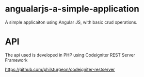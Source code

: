 angualarjs-a-simple-application
===============================

A simple applicaiton using Angular JS, with basic crud operations.

API
===

The api used is developed in PHP using Codeigniter REST Server Framework

https://github.com/philsturgeon/codeigniter-restserver
